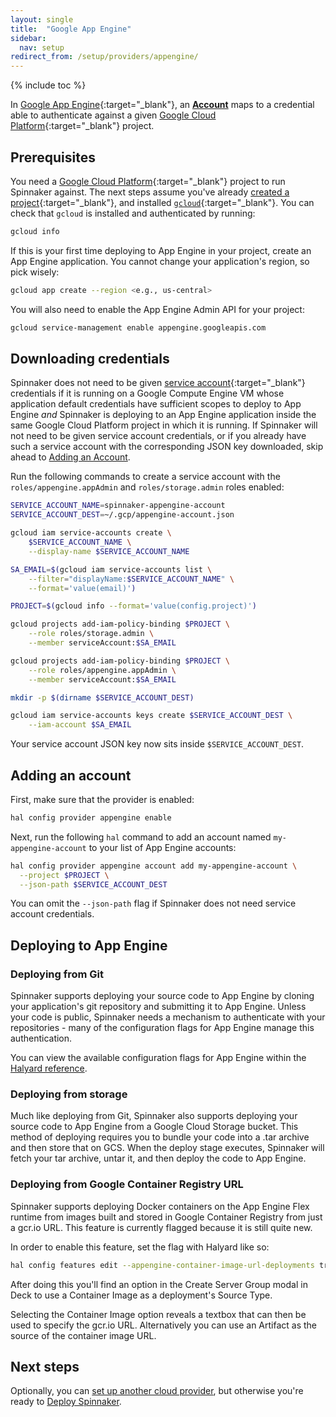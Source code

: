 ```yaml
---
layout: single
title:  "Google App Engine"
sidebar:
  nav: setup
redirect_from: /setup/providers/appengine/
---
```


{% include toc %}

In [Google App Engine](https://cloud.google.com/appengine){:target="\_blank"}, an
[__Account__](/concepts/providers/#accounts) maps to a credential able to
authenticate against a given [Google Cloud
Platform](https://cloud.google.com){:target="\_blank"} project.

## Prerequisites

You need a [Google Cloud Platform](https://cloud.google.com/){:target="\_blank"}
project to run Spinnaker against. The next steps assume you've already [created
a project](https://cloud.google.com/resource-manager/docs/creating-managing-projects){:target="\_blank"},
and installed [`gcloud`](https://cloud.google.com/sdk/downloads){:target="\_blank"}.
You can check that `gcloud` is installed and authenticated by running:

```bash
gcloud info
```

If this is your first time deploying to App Engine in your project, create an App Engine application.
You cannot change your application's region, so pick wisely:

```bash
gcloud app create --region <e.g., us-central>
```

You will also need to enable the App Engine Admin API for your project:

```bash
gcloud service-management enable appengine.googleapis.com
```

## Downloading credentials

Spinnaker does not need to be given [service account](https://cloud.google.com/compute/docs/access/service-accounts){:target="\_blank"}
credentials if it is running on a Google Compute Engine VM whose
application default credentials have sufficient scopes to deploy to App Engine _and_
Spinnaker is deploying to an App Engine application inside the same Google Cloud Platform project in which it is running. If
Spinnaker will not need to be given service account credentials, or if you already have such a service account
with the corresponding JSON key downloaded, skip ahead to [Adding an Account](#adding-an-account).

Run the following commands to create a service account
with the `roles/appengine.appAdmin` and `roles/storage.admin` roles enabled:

```bash
SERVICE_ACCOUNT_NAME=spinnaker-appengine-account
SERVICE_ACCOUNT_DEST=~/.gcp/appengine-account.json

gcloud iam service-accounts create \
    $SERVICE_ACCOUNT_NAME \
    --display-name $SERVICE_ACCOUNT_NAME

SA_EMAIL=$(gcloud iam service-accounts list \
    --filter="displayName:$SERVICE_ACCOUNT_NAME" \
    --format='value(email)')

PROJECT=$(gcloud info --format='value(config.project)')

gcloud projects add-iam-policy-binding $PROJECT \
    --role roles/storage.admin \
    --member serviceAccount:$SA_EMAIL

gcloud projects add-iam-policy-binding $PROJECT \
    --role roles/appengine.appAdmin \
    --member serviceAccount:$SA_EMAIL

mkdir -p $(dirname $SERVICE_ACCOUNT_DEST)

gcloud iam service-accounts keys create $SERVICE_ACCOUNT_DEST \
    --iam-account $SA_EMAIL
```

Your service account JSON key now sits inside `$SERVICE_ACCOUNT_DEST`.

## Adding an account

First, make sure that the provider is enabled:

```bash
hal config provider appengine enable
```

Next, run the following `hal` command to add an account named `my-appengine-account` to your list of App Engine accounts:

```bash
hal config provider appengine account add my-appengine-account \
  --project $PROJECT \
  --json-path $SERVICE_ACCOUNT_DEST
```

You can omit the `--json-path` flag if Spinnaker does not need service account credentials.

## Deploying to App Engine

### Deploying from Git

Spinnaker supports deploying your source code to App Engine by cloning your application's git
repository and submitting it to App Engine. Unless your code is public, Spinnaker needs a mechanism to
authenticate with your repositories - many of the configuration flags for App Engine manage this
authentication.

You can view the available configuration flags for App Engine within the
[Halyard reference](/reference/halyard/commands#hal-config-provider-appengine-account-add).

### Deploying from storage

Much like deploying from Git, Spinnaker also supports deploying your source code to App Engine
from a Google Cloud Storage bucket.  This method of deploying requires you to bundle your code
into a .tar archive and then store that on GCS.  When the deploy stage executes, Spinnaker will
fetch your tar archive, untar it, and then deploy the code to App Engine.

### Deploying from Google Container Registry URL

Spinnaker supports deploying Docker containers on the App Engine Flex runtime from images built and stored
in Google Container Registry from just a gcr.io URL.  This feature is currently flagged because it is still quite new.

In order to enable this feature, set the flag with Halyard like so:

```bash
hal config features edit --appengine-container-image-url-deployments true
```

After doing this you'll find an option in the Create Server Group modal in Deck to use a Container Image as a
deployment's Source Type.

Selecting the Container Image option reveals a textbox that can then be used to specify the gcr.io URL.  Alternatively
you can use an Artifact as the source of the container image URL.

## Next steps

Optionally, you can [set up another cloud provider](/setup/install/providers/), but otherwise you're ready to [Deploy Spinnaker](/setup/install/deploy/).
